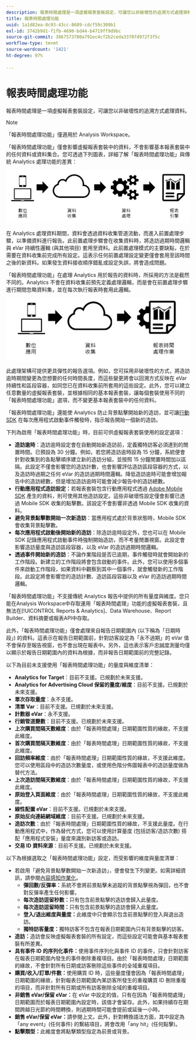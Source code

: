 ```yaml
---
description: 報表時間處理是一項虛擬報表套裝設定，可讓您以非破壞性的追溯方式處理資料。
title: 報表時間處理功能
uuid: 1a1d82ea-8c93-43cc-8689-cdcf59c309b1
exl-id: 3742b9d1-f1fb-4690-bd44-b4719ff9d9bc
source-git-commit: 3867573780a791ec4cf2b2ceda33707d972f3f5c
workflow-type: tm+mt
source-wordcount: '1421'
ht-degree: 97%

---
```


# 報表時間處理功能

報表時間處理是一項虛擬報表套裝設定，可讓您以非破壞性的追溯方式處理資料。

>[!NOTE]
>
>「報表時間處理功能」僅適用於 Analysis Workspace。

「報表時間處理功能」僅會影響虛擬報表套裝中的資料，不會影響基本報表套裝中的任何資料或資料集合。您可透過下列圖表，詳細了解「報表時間處理功能」與傳統 Analytics 處理功能的差異：

![Google1](assets/google1.jpg)

在 Analytics 處理資料期間，資料會透過資料收集管道流動，而進入前置處理步驟，以準備資料進行報告。此前置處理步驟會在收集資料時，將造訪過期時間邏輯與 eVar 持續性邏輯 (與其他項目) 套用至資料。此前置處理模式的主要缺點，在於需要在資料收集前完成所有設定。這表示任何前置處理設定變更僅會套用至該時間之後的新資料。如果發生資料接收順序錯亂或設定失誤，將會造成問題。

「報表時間處理功能」在處理 Analytics 用於報告的資料時，所採用的方法是截然不同的。Analytics 不會在資料收集前預先定義處理邏輯，而是會在前置處理步驟進行期間忽略資料集，並在每次執行報表時套用此邏輯。

![Google2](assets/google2.jpg)

此處理架構可提供更具彈性的報告選項。例如，您可採用非破壞性的方式，將造訪逾時期間變更為您想要的任何時間長度，而這些變更將會以回溯方式反映在 eVar 持續性和區段容器，如同您已在資料收集前所套用的這些設定。此外，您可以建立任意數量的虛擬報表套裝，並根據相同的基本報表套裝，讓每個套裝使用不同的「報表時間處理功能」選項，而不變更基本報表套裝中的任何資料。

「報表時間處理功能」還能使 Analytics 防止背景點擊開始新的造訪，並可讓[行動 SDK](https://www.adobe.io/apis/cloudplatform/mobile.html) 在每次應用程式啟動事件觸發時，指示報告開始一個新的造訪。

下列為啟用「報表時間處理功能」時，目前可供虛擬報表套裝使用的設定選項：

* **造訪逾時**：造訪逾時設定會在自動開始新造訪前，定義獨特訪客必須達到的閒置時間。已預設為 30 分鐘。例如，若您將造訪逾時設為 15 分鐘，系統便會針對收集到的各點擊順序建立新的造訪分組，並按照 15 分鐘閒置時間加以區隔。此設定不僅會影響您的造訪計數，也會影響評估造訪區段容器的方式，以及造訪時過期之任何 eVar 的造訪過期時間邏輯。降低造訪逾時可能會增加報告中的造訪總數，但是增加造訪逾時可能會減少報告中的造訪總數。
* **行動應用程式造訪設定：**&#x200B;若報表套裝包含行動應用程式透過 [Adobe Mobile SDK](https://www.adobe.io/apis/cloudplatform/mobile.html) 產生的資料，則可使用其他造訪設定。這些非破壞性設定僅會影響已透過 Mobile SDK 收集的點擊數。該設定不會影響非透過 Mobile SDK 收集的資料。
* **避免背景點擊數開始一次新造訪**：當應用程式處於背景狀態時，Mobile SDK 會收集背景點擊數。
* **每次應用程式啟動後開始新的造訪**：除造訪逾時設定外，您也可以在 Mobile SDK 記錄應用程式啟動事件時強制開始造訪，而不考量閒置視窗。此設定會影響造訪量度與造訪區段容器，以及 eVar 的造訪過期時間邏輯。
* **透過事件開始新的造訪**：不論作業階段是否已逾期，事件觸發時就會開始新的工作階段。新建立的工作階段將會包含啟動的事件。此外，您可以使用多個事件來啟動工作階段，如果資料中觀察到其中一個事件，就會觸發新的工作階段。此設定將會影響您的造訪計數、造訪區段容器以及 eVar 的造訪過期時間邏輯。

「報表時間處理功能」不支援傳統 Analytics 報告中提供的所有量度與維度。您只能在Analysis Workspace中存取運用「報表時間處理」功能的虛擬報表套裝，且無法在[!UICONTROL Reports &amp; Analytics]、Data Warehouse、Report Builder、資料摘要或報表API中存取。

此外，「報表時間處理功能」僅會處理來自報告日期範圍內 (以下稱為「日期時段」) 的資料。這表示在報告日期範圍前，針對訪客設定為「永不過期」的 eVar 值不會保存至報告視窗，也不會出現在報表中。另外，這也表示客戶忠誠度測量均僅以顯示於報告日期範圍內的資料為根據，而非報告日期範圍前的完整記錄。

以下為目前未支援使用「報表時間處理功能」的量度與維度清單：

* **Analytics for Target**：目前不支援。已規劃於未來支援。
* **Analytics for Advertising Cloud 保留的量度/維度**：目前不支援。已規劃於未來支援。
* **單次存取量度**：永不支援。
* **清單 Var**：目前不支援。已規劃於未來支援。
* **計數器 eVar**：永不支援。
* **行銷管道變數**：目前不支援。已規劃於未來支援。
* **上次購買間隔天數維度**：由於「報表時間處理」日期範圍性質的緣故，不支援此維度。
* **首次購買間隔天數維度**：由於「報表時間處理」日期範圍性質的緣故，不支援此維度。
* **回訪頻率維度**：由於「報表時間處理」日期範圍性質的緣故，不支援此維度。您可以使用區段中的造訪次數量度，或使用色階分佈圖報表中的造訪量度做為替代方法。
* **上次造訪間隔天數維度**：由於「報表時間處理」日期範圍性質的緣故，不支援此維度。
* **原始登入頁面維度**：由於「報表時間處理」日期範圍性質的緣故，不支援此維度。
* **線性配置 eVar**：目前不支援。已規劃於未來支援。
* **原始反向連結網域維度**：目前不支援。已規劃於未來支援。
* **造訪次數**：由於「報表時間處理」日期範圍性質的緣故，不支援此量度。在行動應用程式中，作為替代方式，您可以使用計算量度 (包括訪客/造訪次數) 搭配「應用程式安裝」量度來識別新訪客或造訪。
* **交易 ID 資料來源**：目前不支援。已規劃於未來支援。

以下為根據選取之「報表時間處理功能」設定，而受影響的維度與量度清單：

* 若啟用「避免背景點擊數開始一次新造訪」，便會發生下列變更。如需詳細資訊，請參閱[內容感知作業化](vrs-mobile-visit-processing.md)。
   * **彈回數/反彈率：**&#x200B;系統不會將前景點擊未追蹤的背景點擊視為彈回，也不會對反彈率產生任何影響。
   * **每次造訪逗留秒數：**&#x200B;只有包含前景點擊的造訪會歸入此量度。
   * **每次造訪逗留時間：**&#x200B;只有包含前景點擊的造訪會歸入此量度。
   * **登入/退出維度與量度：**&#x200B;此維度中只會顯示包含前景點擊的登入與退出造訪。
   * **獨特訪客量度：**&#x200B;獨特訪客不包含在報表日期範圍內只有背景點擊的訪客。
* **造訪：**&#x200B;造訪會反映虛擬報表套裝的所有設定，而這些設定可能會與基本報表套裝有所差異。
* **具有事件 ID 的序列化事件：**&#x200B;使用事件序列化與事件 ID 的事件，只會針對訪客在報表日期範圍內發生的事件刪除重複項目。由於「報表時間處理」日期範圍的緣故，不會針對所有日期或訪客刪除這些事件的全域重複項目。
* **購買/收入/訂單/件數：**&#x200B;使用購買 ID 時，這些量度僅會因為「報表時間處理」日期範圍的緣故，針對報表日期範圍內某訪客所發生的重複購買 ID 刪除重複的項目，而非針對所有日期或所有訪客刪除全域的重複項目。
* **非銷售 eVar/保留 eVar：**&#x200B;在 eVar 中設定的值，只有在因為「報表時間處理」日期範圍而於報表日期範圍內設定時，該值才會留存。此外，如果持續存在期間跨越日光節約時間轉換，則過期時間可能會提前或延後一小時。
* **銷售 eVar/保留 eVar：**&#x200B;請參閱上文。此外，針對轉換語法方面，其中設定為「any event」(任何事件) 的繫結項目，將會改用「any hit」(任何點擊)。
* **點擊類型：**&#x200B;此維度會將點擊類型指定為前景或背景。
